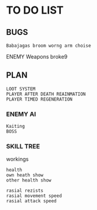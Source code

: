 # TO DO LIST

## BUGS
```
Babajagas broom worng arm choise
```
ENEMY Weapons broke9
## PLAN
```
LOOT SYSTEM
PLAYER AFTER DEATH REAINMATION
PLAYER TIMED REGENERATION
```
### ENEMY AI
```
Kaiting
BOSS
```
### SKILL TREE
workings
```
health
own heath show
other health show 

rasial rezists
rasial movement speed
rasial attack speed
```